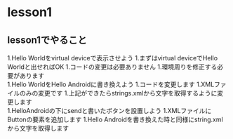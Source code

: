 # lesson1

## lesson1でやること
1.Hello Worldをvirtual deviceで表示させよう
    1.まずはvirtual deviceでHello Worldと出せればOK
    1.コードの変更は必要ありません
    1.環境周りを修正する必要があります  
1.Hello WorldをHello Androidに書き換えよう
    1.コードを変更します
    1.XMLファイルのみの変更です
    1.上記ができたらstrings.xmlから文字を取得するように変更します  
1.HelloAndroidの下にsendと書いたボタンを設置しよう
    1.XMLファイルにButtonの要素を追加します
    1.Hello Androidを書き換えた時と同様にstring.xmlから文字を取得します
